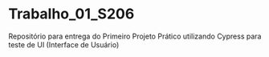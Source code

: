 # Trabalho_01_S206
Repositório para entrega do Primeiro Projeto Prático utilizando Cypress para teste de UI (Interface de Usuário)
